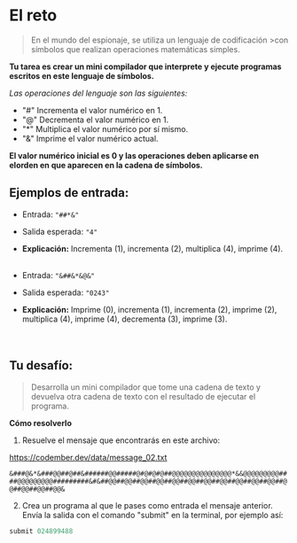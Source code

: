 # El reto 
>En el mundo del espionaje, se utiliza un lenguaje de codificación >con símbolos que realizan operaciones matemáticas simples.

**Tu tarea es crear un mini compilador que interprete y ejecute programas escritos en este lenguaje de símbolos.**

_Las operaciones del lenguaje son las siguientes:_
- "#" Incrementa el valor numérico en 1.
- "@" Decrementa el valor numérico en 1.
- "*" Multiplica el valor numérico por sí mismo.
- "&" Imprime el valor numérico actual.

**El valor numérico inicial es 0 y las operaciones deben aplicarse en elorden en que aparecen en la cadena de símbolos.**

## Ejemplos de entrada:
- Entrada: `"##*&"` <br>
- Salida esperada: `"4"`<br>
- **Explicación:** Incrementa (1), incrementa (2), multiplica (4), imprime (4). <br><br>

- Entrada: `"&##&*&@&"`<br>
- Salida esperada: `"0243"`<br>
- **Explicación:** Imprime (0), incrementa (1), incrementa (2), imprime (2), multiplica (4), imprime (4), decrementa (3), imprime (3).
<br><br><br>

## Tu desafío:
>Desarrolla un mini compilador que tome una cadena de texto y devuelva otra cadena de texto con el resultado de ejecutar el programa.

**Cómo resolverlo**
1. Resuelve el mensaje que encontrarás en este archivo: 

https://codember.dev/data/message_02.txt

`&###@&*&###@@##@##&######@@#####@#@#@#@##@@@@@@@@@@@@@@@*&&@@@@@@@@@####@@@@@@@@@#########&#&##@@##@@##@@##@@##@@##@@##@@##@@##@@##@@##@@##@@##@@##@@##@@&`

2. Crea un programa al que le pases como entrada el mensaje anterior. Envía la salida con el comando "submit" en la terminal, por ejemplo así:<br>

```js 
submit 024899488
```